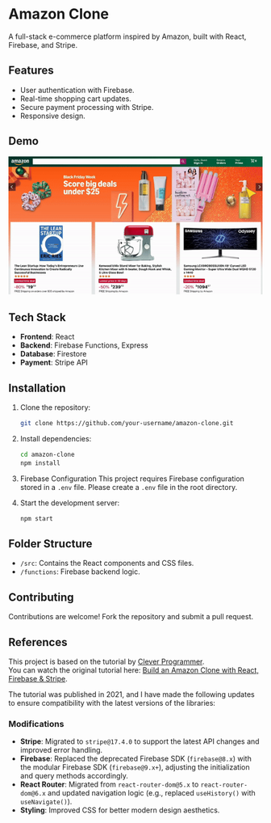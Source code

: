 # Amazon Clone

A full-stack e-commerce platform inspired by Amazon, built with React, Firebase, and Stripe.

## Features
- User authentication with Firebase.
- Real-time shopping cart updates.
- Secure payment processing with Stripe.
- Responsive design.

## Demo
![Demo](public/images/Amazon-clone-demo.gif)

## Tech Stack
- **Frontend**: React
- **Backend**: Firebase Functions, Express
- **Database**: Firestore
- **Payment**: Stripe API
  
## Installation
1. Clone the repository:
   ```bash
   git clone https://github.com/your-username/amazon-clone.git
   ```
2. Install dependencies:
   ```bash
   cd amazon-clone
   npm install
    ```
3. Firebase Configuration
   This project requires Firebase configuration stored in a `.env` file.
   Please create a `.env` file in the root directory.

4. Start the development server:
   ```bash
   npm start
   ```

## Folder Structure
- `/src`: Contains the React components and CSS files.
- `/functions`: Firebase backend logic.

## Contributing
Contributions are welcome! Fork the repository and submit a pull request.

## References
This project is based on the tutorial by [Clever Programmer](https://www.youtube.com/c/CleverProgrammer).  
You can watch the original tutorial here: [Build an Amazon Clone with React, Firebase & Stripe](https://www.youtube.com/watch?v=RDV3Z1KCBvo).

The tutorial was published in 2021, and I have made the following updates to ensure compatibility with the latest versions of the libraries:

### Modifications
- **Stripe**: Migrated to `stripe@17.4.0` to support the latest API changes and improved error handling.
- **Firebase**: Replaced the deprecated Firebase SDK (`firebase@8.x`) with the modular Firebase SDK (`firebase@9.x+`), adjusting the initialization and query methods accordingly.
- **React Router**: Migrated from `react-router-dom@5.x` to `react-router-dom@6.x` and updated navigation logic (e.g., replaced `useHistory()` with `useNavigate()`).
- **Styling**: Improved CSS for better modern design aesthetics.


